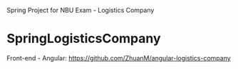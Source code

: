 Spring Project for NBU Exam - Logistics Company

# SpringLogisticsCompany


Front-end - Angular: https://github.com/ZhuanM/angular-logistics-company
